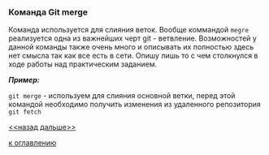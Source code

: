 ### Команда Git merge  
Команда используется для слияния веток. Вообще коммандой `megre` реализуется одна из важнейших черт git - ветвление. Возможностей у данной команды также очень много и описывать их полностью здесь нет смысла так как все есть в сети. Опишу лишь то с чем столкнулся в ходе работы над практическим заданием. 

***Пример:***  

`git merge` - используем для слияния основной ветки, перед этой командой необходимо получить изменения из удаленного репозитория `git fetch`  

[<<назад](./gitfetch.md)     [дальше>>](./github.md)  


[к оглавлению](./readme.md)